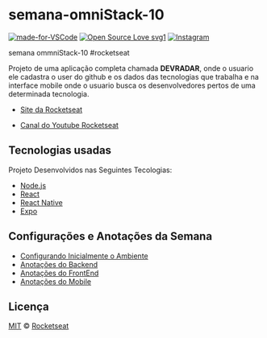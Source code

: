 # semana-omniStack-10

[![made-for-VSCode](https://img.shields.io/badge/Made%20for-VSCode-1f425f.svg)](https://code.visualstudio.com/)
[![Open Source Love svg1](https://badges.frapsoft.com/os/v1/open-source.svg?v=103)](https://opensource.org/)
[![Instagram](https://img.shields.io/badge/Instagram-%40devpedrolourenco-orange)](https://www.instagram.com/devpedrolourenco/)


 semana ommniStack-10  #rocketseat

 Projeto de uma aplicação completa chamada **DEVRADAR**, onde o usuario ele cadastra o user do github e os dados das tecnologias que trabalha e na interface mobile onde o usuario busca os desenvolvedores pertos de uma determinada tecnologia. 
 
 - [Site da Rocketseat](https://rocketseat.com.br/)

 - [Canal do Youtube Rocketseat](https://www.youtube.com/channel/UCSfwM5u0Kce6Cce8_S72olg)

##  Tecnologias usadas
Projeto Desenvolvidos nas Seguintes Tecologias:

- [Node.js](https://nodejs.org/en/)
- [React](https://reactjs.org)
- [React Native](https://docs.rocketseat.dev/ambiente-react-native/introducao)
- [Expo](https://expo.io/)

## Configurações e Anotações da Semana

- [Configurando Inicialmente o Ambiente](files/text/configurando-o-ambiente.md)
- [Anotações do Backend](files/text/explicacao-backend.md)
- [Anotações do FrontEnd](files/text/explicacao-frontend.md)
- [Anotações do Mobile](files/text/explicacao-mobile.md)


## Licença

[MIT](files/licence/Licence.md) &copy; [Rocketseat](https://rocketseat.com.br/)

